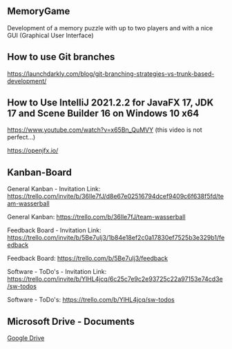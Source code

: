 ## MemoryGame
Development of a memory puzzle with up to two players and with a nice GUI (Graphical User Interface)

## How to use Git branches
https://launchdarkly.com/blog/git-branching-strategies-vs-trunk-based-development/

## How to Use IntelliJ 2021.2.2 for JavaFX 17, JDK 17 and Scene Builder 16 on Windows 10 x64
https://www.youtube.com/watch?v=x65Bn_QuMVY (this video is not perfect...)

https://openjfx.io/

## Kanban-Board
General Kanban - Invitation Link: https://trello.com/invite/b/36lle7fJ/d8e67e02516794dcef9409c6f638f5fd/team-wasserball

General Kanban: https://trello.com/b/36lle7fJ/team-wasserball

Feedback Board - Invitation Link: https://trello.com/invite/b/5Be7ulj3/1b84e18ef2c0a17830ef7525b3e329b1/feedback

Feedback Board: https://trello.com/b/5Be7ulj3/feedback

Software - ToDo's - Invitation Link: https://trello.com/invite/b/YlHL4jcq/6c25c7e9c2e93725c22a97153e74cd3e/sw-todos

Software - ToDo's: https://trello.com/b/YlHL4jcq/sw-todos

## Microsoft Drive - Documents
[Google Drive](https://drive.google.com/drive/folders/1BLDYSQ7WFUUP4bIOnT3H2aa2DzwhV-Ql?usp=sharing)

